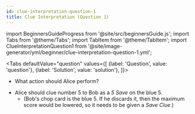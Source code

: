 ```yaml
---
id: clue-interpretation-question-1
title: Clue Interpretation (Question 1)
---
```


import BeginnersGuideProgress from '@site/src/beginnersGuide.js';
import Tabs from '@theme/Tabs';
import TabItem from '@theme/TabItem';
import ClueInterpretationQuestion1 from '@site/image-generator/yml/beginner/clue-interpretation-question-1.yml';

<BeginnersGuideProgress part="32" />

<!-- lint disable no-undefined-references -->

<Tabs
  defaultValue="question"
  values={[
    {label: 'Question', value: 'question'},
    {label: 'Solution', value: 'solution'},
  ]}>
<TabItem value="question">

- What action should Alice perform?

</TabItem>
<TabItem value="solution">

- Alice should clue number 5 to Bob as a *5 Save* on the blue 5.
  - (Bob's chop card is the blue 5. If he discards it, then the maximum score would be lowered, so it needs to be given a *Save Clue*.)

</TabItem>
</Tabs>

<ClueInterpretationQuestion1 />

